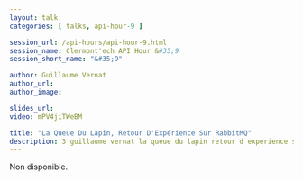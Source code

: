 ```yaml
---
layout: talk
categories: [ talks, api-hour-9 ]

session_url: /api-hours/api-hour-9.html
session_name: Clermont'ech API Hour &#35;9
session_short_name: "&#35;9"

author: Guillaume Vernat
author_url:
author_image:

slides_url:
video: mPV4jiTWeBM

title: "La Queue Du Lapin, Retour D'Expérience Sur RabbitMQ"
description: 3 guillaume vernat la queue du lapin retour d experience sur rabbitmq
---
```




Non disponible.
